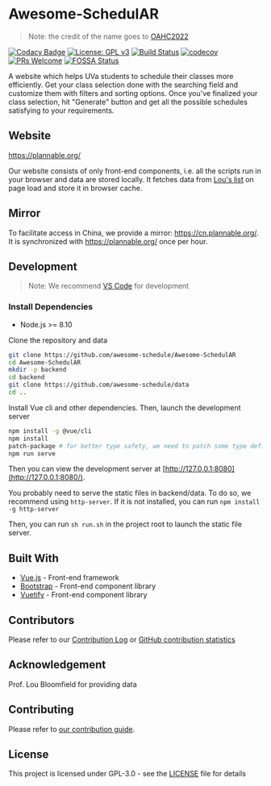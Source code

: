 # Awesome-SchedulAR

> Note: the credit of the name goes to [OAHC2022](https://github.com/OAHC2022)

[![Codacy Badge](https://api.codacy.com/project/badge/Grade/b323d65880a148aa85e5a811e4791d53)](https://app.codacy.com/app/hanzhi713/Awesome-SchedulAR?utm_source=github.com&utm_medium=referral&utm_content=awesome-schedule/Awesome-SchedulAR&utm_campaign=Badge_Grade_Dashboard)
[![License: GPL v3](https://img.shields.io/badge/License-GPLv3-blue.svg)](https://www.gnu.org/licenses/gpl-3.0)
[![Build Status](https://travis-ci.org/awesome-schedule/Awesome-SchedulAR.svg?branch=master)](https://travis-ci.org/awesome-schedule/)
[![codecov](https://codecov.io/gh/awesome-schedule/Awesome-SchedulAR/branch/master/graph/badge.svg)](https://codecov.io/gh/awesome-schedule/Awesome-SchedulAR)
[![PRs Welcome](https://img.shields.io/badge/PRs-welcome-brightgreen.svg?style=flat-square)](http://makeapullrequest.com)
[![FOSSA Status](https://app.fossa.io/api/projects/git%2Bgithub.com%2Fawesome-schedule%2FAwesome-SchedulAR.svg?type=shield)](https://app.fossa.io/projects/git%2Bgithub.com%2Fawesome-schedule%2FAwesome-SchedulAR?ref=badge_shield)

A website which helps UVa students to schedule their classes more efficiently. Get your class selection done with the searching field and customize them with filters and sorting options. Once you've finalized your class selection, hit "Generate" button and get all the possible schedules satisfying to your requirements.

## Website

https://plannable.org/

Our website consists of only front-end components, i.e. all the scripts run in your browser and data are stored locally. It fetches data from [Lou's list](https://rabi.phys.virginia.edu/mySIS/CS2/) on page load and store it in browser cache.

## Mirror

To facilitate access in China, we provide a mirror: https://cn.plannable.org/. It is synchronized with https://plannable.org/ once per hour.

## Development

> Note: We recommend [VS Code](https://code.visualstudio.com/) for development

### Install Dependencies

-   Node.js >= 8.10

Clone the repository and data

```bash
git clone https://github.com/awesome-schedule/Awesome-SchedulAR
cd Awesome-SchedulAR
mkdir -p backend
cd backend
git clone https://github.com/awesome-schedule/data
cd ..
```

Install Vue cli and other dependencies. Then, launch the development server

```bash
npm install -g @vue/cli
npm install
patch-package # for better type safety, we need to patch some type definitions
npm run serve
```

Then you can view the development server at [http://127.0.0.1:8080](http://127.0.0.1:8080/).

You probably need to serve the static files in backend/data. To do so, we recommend using `http-server`. If it is not installed, you can run `npm install -g http-server`

Then, you can run `sh run.sh` in the project root to launch the static file server.

## Built With

-   [Vue.js](https://vuejs.org) - Front-end framework
-   [Bootstrap](https://getbootstrap.com/) - Front-end component library
-   [Vuetify](https://vuetifyjs.com/en/) - Front-end component library

## Contributors

Please refer to our [Contribution Log](docs/Contribution.md) or [GitHub contribution statistics](https://github.com/OAHC2022/UVaAutoScheduler/graphs/contributors)

## Acknowledgement

Prof. Lou Bloomfield for providing data

## Contributing

Please refer to [our contribution guide](docs/CONTRIBUTING.md).

## License

This project is licensed under GPL-3.0 - see the [LICENSE](LICENSE) file for details
